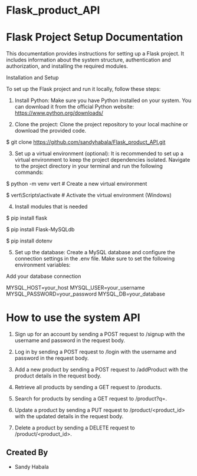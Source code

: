 # Flask_product_API

# Flask Project Setup Documentation

This documentation provides instructions for setting up a Flask project. It includes information about the system structure, authentication and authorization, and installing the required modules.

Installation and Setup

To set up the Flask project and run it locally, follow these steps:

1. Install Python: Make sure you have Python installed on your system. You can download it from the official Python website: https://www.python.org/downloads/

2. Clone the project: Clone the project repository to your local machine or download the provided code.

$ git clone https://github.com/sandyhabala/Flask_product_API.git

3. Set up a virtual environment (optional): It is recommended to set up a virtual environment to keep the project dependencies isolated. Navigate to the project directory in your terminal and run the following commands:

$ python -m venv vert      # Create a new virtual environment

$ vert\Scripts\activate     # Activate the virtual environment (Windows)

4. Install modules that is needed

$ pip install flask

$ pip install Flask-MySQLdb

$ pip install dotenv

5. Set up the database: Create a MySQL database and configure the connection settings in the .env file. Make sure to set the following environment variables:

Add your database connection

MYSQL_HOST=your_host
MYSQL_USER=your_username
MYSQL_PASSWORD=your_password
MYSQL_DB=your_database

# How to use the system API

1. Sign up for an account by sending a POST request to /signup with the username and password in the request body.

2. Log in by sending a POST request to /login with the username and password in the request body.

3. Add a new product by sending a POST request to /addProduct with the product details in the request body.

4. Retrieve all products by sending a GET request to /products.

5. Search for products by sending a GET request to /product?q=<category>.

6. Update a product by sending a PUT request to /product/<product_id> with the updated details in the request body.

7. Delete a product by sending a DELETE request to /product/<product_id>.

## Created By

- Sandy Habala
